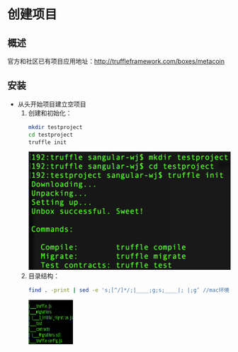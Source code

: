 # 创建项目  
## 概述  
官方和社区已有项目应用地址：http://truffleframework.com/boxes/metacoin  
## 安装  
* 从头开始项目建立空项目  
    1. 创建和初始化：  
        ```bash
        mkdir testproject
        cd testproject
        truffle init
        ```  
        ![image](/doc/img/truffle/3-1.png)  
    2. 目录结构：  
        ```bash
        find . -print | sed -e 's;[^/]*/;|____;g;s;____|; |;g’ //mac环境
        ``` 
        <img src="/doc/img/truffle/3-2.png" width = "100" height = "100" alt="图片名称" align=center />
     
        
    
  